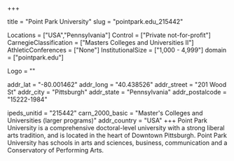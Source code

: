 
+++

title = "Point Park University"
slug = "pointpark.edu_215442"

Locations = ["USA","Pennsylvania"]
Control = ["Private not-for-profit"]
CarnegieClassification = ["Masters Colleges and Universities II"]
AthleticConferences = ["None"]
InstitutionalSize = ["1,000 - 4,999"]
domain = ["pointpark.edu"]

Logo = ""

addr_lat = "-80.001462"
addr_long = "40.438526"
addr_street = "201 Wood St"
addr_city = "Pittsburgh"
addr_state = "Pennsylvania"
addr_postalcode = "15222-1984"

ipeds_unitid = "215442"
carn_2000_basic = "Master's Colleges and Universities (larger programs)"
addr_country = "USA"
+++
    Point Park University is a comprehensive doctoral-level university with a strong liberal arts tradition, and is located in the heart of Downtown Pittsburgh.  Point Park University has schools in arts and sciences, business, communication and a Conservatory of Performing Arts.
